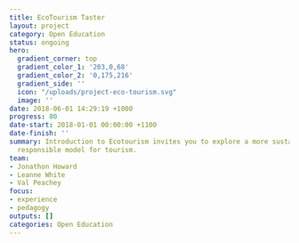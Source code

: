 ```yaml
---
title: EcoTourism Taster
layout: project
category: Open Education
status: ongoing
hero:
  gradient_corner: top
  gradient_color_1: '203,0,68'
  gradient_color_2: '0,175,216'
  gradient_side: ''
  icon: "/uploads/project-eco-tourism.svg"
  image: ''
date: 2018-06-01 14:29:19 +1000
progress: 80
date-start: 2018-01-01 00:00:00 +1100
date-finish: ''
summary: Introduction to Ecotourism invites you to explore a more sustainable and
  responsible model for tourism.
team:
- Jonathon Howard
- Leanne White
- Val Peachey
focus:
- experience
- pedagogy
outputs: []
categories: Open Education
---
```

